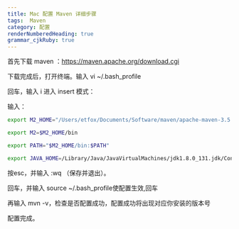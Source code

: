 ```yaml
---
title: Mac 配置 Maven 详细步骤
tags:  Maven 
category: 配置
renderNumberedHeading: true
grammar_cjkRuby: true
---
```

 首先下载 maven ：https://maven.apache.org/download.cgi

下载完成后，打开终端。输入 vi ~/.bash_profile



回车，输入 i 进入 insert 模式：



输入：

``` bash
export M2_HOME="/Users/etfox/Documents/Software/maven/apache-maven-3.5.3"

export M2=$M2_HOME/bin

export PATH="$M2_HOME/bin:$PATH"

export JAVA_HOME=/Library/Java/JavaVirtualMachines/jdk1.8.0_131.jdk/Contents/Home
```

按esc，并输入 :wq （保存并退出）。



回车，并输入 source ~/.bash_profile使配置生效,回车





再输入 mvn -v，检查是否配置成功，配置成功将出现对应你安装的版本号





配置完成。
 